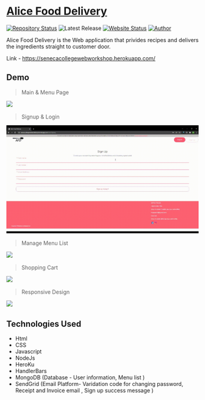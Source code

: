 # <a href="https://senecacollegewebworkshop.herokuapp.com/" target="_blank">Alice Food Delivery</a>

[![Repository Status](https://img.shields.io/badge/Repository%20Status-Maintained-dark%20green.svg)](https://github.com/alicehan1734/aliceFoodDelivery)
![Latest Release](https://img.shields.io/github/last-commit/alicehan1734/aliceFoodDelivery)
[![Website Status](https://img.shields.io/badge/Website%20Status-Online-green)](https://heeyeonhan.com/glm/)
[![Author](https://img.shields.io/badge/Author-Heeyeon%20Han-blue.svg)](https://www.linkedin.com/in/alicehan1734/)

 <p align="justify">Alice Food Delivery is the Web application that privides recipes and delivers the ingredients straight to customer door. </p>
 
 Link - https://senecacollegewebworkshop.herokuapp.com/
 
## Demo

>Main & Menu Page

![](./demo/Main.gif)

>Signup & Login 

![](./demo/SignUp.gif)

>Manage Menu List

![](./demo/Manage.gif)

>Shopping Cart

![](./demo/Shopping.gif)

>Responsive Design

![](./demo/Responsive.gif)

## Technologies Used

- Html
- CSS
- Javascript
- NodeJs
- HeroKu
- HandlerBars
- MongoDB (Database - User information, Menu list ) 
- SendGrid (Email Platform- Varidation code for changing password, Receipt and Invoice email , Sign up success message )
